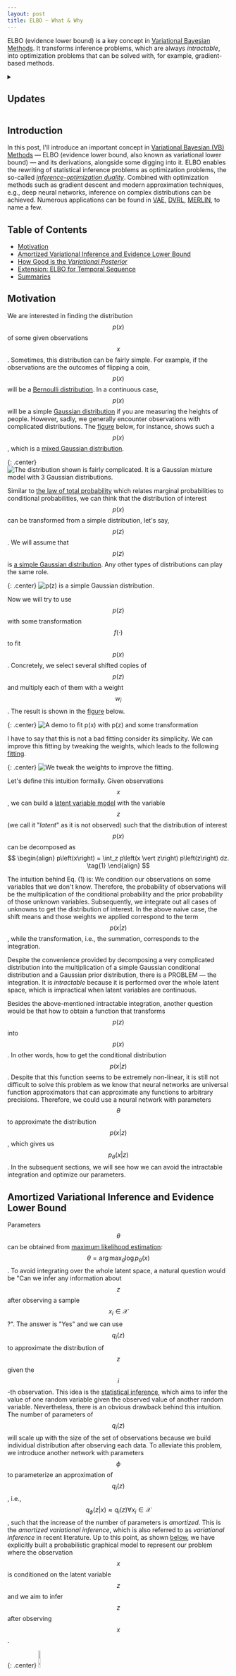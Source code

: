 ```yaml
---
layout: post
title: ELBO — What & Why
---
```


ELBO (evidence lower bound) is a key concept in <a href='https://en.wikipedia.org/wiki/Variational_Bayesian_methods' target='_blank'>Variational Bayesian Methods</a>. It transforms inference problems, which are always _intractable_, into optimization problems that can be solved with, for example, gradient-based methods.

<details>
    <summary><h2>Updates</h2></summary>
    <b>&#8226; May 26, 2021</b>
    <p>I rewrote the entire story, added more figures, but left derivations unchanged. Wish that the second version could better help you :).
    </p>
    <b>&#8226; April 16, 2021</b>
    <p>An extensional derivation for the case of temporal sequences has been updated <a href='#temp_seq'>here</a>.
    </p>
</details>




## Introduction

In this post, I'll introduce an important concept in  <a href='https://en.wikipedia.org/wiki/Variational_Bayesian_methods' target='_blank'>Variational Bayesian (VB) Methods</a> — ELBO (evidence lower bound, also known as variational lower bound) — and its derivations, alongside some digging into it. ELBO enables the rewriting of statistical inference problems as optimization problems, the so-called <a href='https://blog.evjang.com/2016/08/variational-bayes.html' target='_blank'>_inference-optimization duality_</a>. Combined with optimization methods such as gradient descent and modern approximation techniques, e.g., deep neural networks, inference on complex distributions can be achieved. Numerous applications can be found in <a href='https://arxiv.org/abs/1312.6114v10' target='_blank'>VAE</a>, <a href='https://arxiv.org/abs/1806.02426' target='_blank'>DVRL</a>, <a href='https://arxiv.org/abs/1803.10760' target='_blank'>MERLIN</a>, to name a few.

## Table of Contents

* <a href='#motivation'>Motivation</a>
* <a href='#amortized_vi'>Amortized Variational Inference and Evidence Lower Bound</a>
* <a href='#derivation_kl'>How Good is the <i>Variational Posterior</i></a>
* <a href='#temp_seq'>Extension: ELBO for Temporal Sequence</a>
* <a href='#summary'>Summaries</a>

<h2 id='motivation'>Motivation</h2>

We are interested in finding the distribution $$p\left(x\right)$$ of some given observations $$x$$. Sometimes, this distribution can be fairly simple. For example, if the observations are the outcomes of flipping a coin, $$p\left(x\right)$$ will be a <a href='https://en.wikipedia.org/wiki/Bernoulli_distribution' target='_blank'>Bernoulli distribution</a>. In a continuous case, $$p\left(x\right)$$ will be a simple <a href='https://en.wikipedia.org/wiki/Normal_distribution' target='_blank'>Gaussian distribution</a> if you are measuring the heights of people. However, sadly, we generally encounter observations with complicated distributions. The <a href='#fig1'>figure</a> below, for instance, shows such a $$p\left(x\right)$$, which is a <a href='https://en.wikipedia.org/wiki/Mixture_model#Gaussian_mixture_model' target='_blank'>mixed Gaussian distribution</a>.

{: .center}
<span id='fig1'><img src='/assets/img/posts/2021-01-11-ELBO/fig1.svg' title='The distribution shown is fairly complicated. It is a Gaussian mixture model with 3 Gaussian distributions.'></span>

Similar to <a href='https://en.wikipedia.org/wiki/Law_of_total_probability' target='_blank'>the law of total probability</a> which relates marginal probabilities to conditional probabilities, we can think that the distribution of interest $$p\left(x\right)$$ can be transformed from a simple distribution, let's say, $$p\left(z\right)$$. We will assume that $$p\left(z\right)$$ is <a href='#fig2'>a simple Gaussian distribution</a>. Any other types of distributions can play the same role.

{: .center}
<span id='fig2'><img src='/assets/img/posts/2021-01-11-ELBO/fig2.svg' title='p(z) is a simple Gaussian distribution.'></span>

Now we will try to use $$p\left(z\right)$$ with some transformation $$f\left(\cdot\right)$$ to fit $$p\left(x\right)$$. Concretely, we select several shifted copies of $$p\left(z\right)$$ and multiply each of them with a weight $$w_i$$. The result is shown in the <a href='#fig3'>figure</a> below.

{: .center}
<span id='fig3'><img src='/assets/img/posts/2021-01-11-ELBO/fig3.svg' title='A demo to fit p(x) with p(z) and some transformation'></span>

I have to say that this is not a bad fitting consider its simplicity. We can improve this fitting by tweaking the weights, which leads to the following <a href='#fig4'>fitting</a>.

{: .center}
<span id='fig4'><img src='/assets/img/posts/2021-01-11-ELBO/fig4.svg' title='We tweak the weights to improve the fitting.'></span>

Let's define this intuition formally. Given observations $$x$$, we can build a <a href='https://en.wikipedia.org/wiki/Latent_variable_model' target='_blank'>latent variable model</a> with the variable $$z$$ (we call it "_latent_" as it is not observed) such that the distribution of interest $$p\left(x\right)$$ can be decomposed as 
$$
\begin{align}
p\left(x\right) = \int_z p\left(x \vert z\right) p\left(z\right) dz.
\tag{1}
\end{align}
$$

The intuition behind Eq. (1) is: We condition our observations on some variables that we don't know. Therefore, the probability of observations will be the multiplication of the conditional probability and the prior probability of those unknown variables. Subsequently, we integrate out all cases of unknowns to get the distribution of interest. In the above naive case, the shift means and those weights we applied correspond to the term $$p\left(x \vert z\right)$$, while the transformation, i.e., the summation, corresponds to the integration.

Despite the convenience provided by decomposing a very complicated distribution into the multiplication of a simple Gaussian conditional distribution and a Gaussian prior distribution, there is a PROBLEM — the integration. It is _intractable_ because it is performed over the whole latent space, which is impractical when latent variables are continuous.

Besides the above-mentioned intractable integration, another question would be that how to obtain a function that transforms $$p\left(z\right)$$ into $$p\left(x\right)$$. In other words, how to get the conditional distribution $$p\left(x \vert z\right)$$. Despite that this function seems to be extremely non-linear, it is still not difficult to solve this problem as we know that neural networks are universal function approximators that can approximate any functions to arbitrary precisions. Therefore, we could use a neural network with parameters $$\theta$$ to approximate the distribution $$p\left(x \vert z\right)$$, which gives us $$p_\theta \left(x \vert z\right)$$. In the subsequent sections, we will see how we can avoid the intractable integration and optimize our parameters.

<h2 id='amortized_vi'>Amortized Variational Inference and Evidence Lower Bound</h2>

Parameters $$\theta$$ can be obtained from <a href='https://en.wikipedia.org/wiki/Maximum_likelihood_estimation' target='_blank'>maximum likelihood estimation</a>: $$\theta = \arg\max_\theta \log p_\theta \left(x\right)$$. To avoid integrating over the whole latent space, a natural question would be "Can we infer any information about $$z$$ after observing a sample $$x_i \in \mathcal{X}$$?". The answer is "Yes" and we can use $$q_i\left(z\right)$$ to approximate the distribution of $$z$$ given the $$i$$-th observation. This idea is the <a href='https://en.wikipedia.org/wiki/Statistical_inference' target='_blank'>statistical inference</a>, which aims to infer the value of one random variable given the observed value of another random variable. Nevertheless, there is an obvious drawback behind this intuition. The number of parameters of $$q_i \left(z\right)$$ will scale up with the size of the set of observations because we build individual distribution after observing each data. To alleviate this problem, we introduce another network with parameters $$\phi$$ to parameterize an approximation of $$q_i \left(z\right)$$, i.e., $$q_\phi \left(z \vert x\right) \approx q_i \left(z\right) \forall x_i \in \mathcal{X}$$, such that the increase of the number of parameters is _amortized_. This is the _amortized variational inference_, which is also referred to as _variational inference_ in recent literature. Up to this point, as shown <a href='#fig5'>below</a>, we have explicitly built a probabilistic graphical model to represent our problem where the observation $$x$$ is conditioned on the latent variable $$z$$ and we aim to infer $$z$$ after observing $$x$$.

{: .center}
<span id='fig5'><img src='/assets/img/posts/2021-01-11-ELBO/fig5.svg' title='A probabilistic graphical model showing relations between x and z' width='10%'></span>

Now let's revisit our objective to maximize the log-likelihood of observations $$x$$ but with $$q_\phi \left(z \vert x\right)$$ this time. 

$$
\begin{align}
\log p_\theta(x) &= \log \int_z p_\theta(x, z) dz \\
&= \log \int_z p_\theta(x, z) \frac{q_\phi(z \vert x)}{q_\phi(z \vert x)} dz \\
&= \log \mathbb{E}_{z \sim q_\phi(z \vert x)} \left[ \frac{p_\theta(x, z)}{q_\phi(z \vert x)}\right] \\
&\geq \mathbb{E}_z \left[ \log \frac{p_\theta(x,z)}{q_\phi(z \vert x)}\right] \text{by Jensen's inequality} \\
&= \mathbb{E}_z \left[ \log p_\theta(x,z) \right] + \int_z q_\phi(z \vert x) \log \frac{1}{q_\phi(z \vert x)} dz \\
&= \mathbb{E}_z \left[ \log p_\theta(x,z) \right] + \mathcal{H} \left(q_\phi \left(z \vert x\right) \right)
\tag{2}.
\end{align}
$$

In the above equation, the term $$\mathcal{H}\left(\cdot\right)$$ is the <a href='https://en.wikipedia.org/wiki/Entropy_(information_theory)' target='_blank'>Shannon entropy</a>. By definition, the term "_evidence_" is the value of a likelihood function evaluated with fixed parameters. With the definition of $$\mathcal{L} = \mathbb{E}_z \left[ \log p_\theta(x,z) \right] + \mathcal{H} \left(q_\phi \left(z \vert x\right) \right)$$, it turns out that $$\mathcal{L}$$ sets a lower bound for the evidence of observations and maximizes $$\mathcal{L}$$ will push up the log-likelihood of $$x$$. Hence, we call $$\mathcal{L}$$ the _evidence lower bound_ (ELBO, sometimes referred to as _variational lower bound_ as well).

Now let's think about the rationale behind $$\mathcal{L}$$. First, we focus on the term $$\mathbb{E}_z \left[ \log p_\theta(x,z) \right]$$ where $$z \sim q_\phi \left(z \vert x\right)$$. Assuming that the neural network with parameters $$\theta$$ gives us the joint distribution $$p_\theta \left(x, z\right)$$, the optimal distribution $$q_\phi^\ast \left(z \vert x\right)$$ that maximizes $$\mathcal{L}$$ will be a <a href='https://en.wikipedia.org/wiki/Dirac_delta_function' target='_blank'>Dirac delta</a> which puts all the probability mass at the maximum of $$p_\theta \left(x ,z\right)$$. The interpretation is as follows. The operation of taking expectation is to just take a weighted average. In the case where data being averaged are fixed but weights can be varied (with the constraint that all weights sum to one), you just need to put 1 for the largest data point and 0 for others to maximize that average. With this intuition, we get the optimal distribution $$q_\phi^\ast \left(z \vert x\right)$$ <a href='#fig7'>shown</a> below.

{: .center}
<span id='fig7'><img src='/assets/img/posts/2021-01-11-ELBO/fig7.svg' title='The optimal distribution is a Dirac delta.'></span>

However, the story becomes different when we consider the second term in $$\mathcal{L}$$, i.e., the entropy term. This term tells us the uncertainty of a distribution. Samples drawn from a distribution with higher entropy will become more uncertain. Sadly, the entropy of the optimal distribution $$q_\phi^\ast \left(z \vert x\right)$$ we have just found is negative infinity. We can show this by constructing a random variable $$x$$ drawn from a uniform distribution $$x \sim \mathcal{U} \left(x_0 - \epsilon, x_0 + \epsilon\right)$$. Its entropy is $$\mathbb{E}_x \left[\log \frac{1}{p\left(x\right)}\right] = \log\left(2 \epsilon\right)$$. As $$\epsilon$$ approaching zero, this distribution degenerates to a Dirac delta with entropy $$\lim_{\epsilon \to 0}\log\left(2\epsilon\right) = -\infty$$. The <a href='#fig8'>figure</a> below shows the entropy varies as a function of $$q_\phi \left(z \vert x\right)$$.

{: .center}
<span id='fig8'><img src='/assets/img/posts/2021-01-11-ELBO/fig8.svg' title='The entropy varies as a function of different distributions.'></span>

Put all of them together, the maximization of $$\mathcal{L}$$ tries to find an optimal distribution $$q_\phi^\ast \left(z \vert x\right)$$ which not only fits peaks of $$p_\theta \left(x,z\right)$$ but also spreads as wide as possible. A visualization is given in the <a href='#fig9'>demo</a> below.

{: .center}
<span id='fig9'><img src='/assets/img/posts/2021-01-11-ELBO/fig9.gif' title='A visualization of maximizing ELBO'></span>

The neural network with parameters $$\phi$$ is sometimes called the _inference network_, with the distribution $$q_\phi\left(z \vert x\right)$$ that it parameterizes named as the _variational posterior_.

<h2 id='derivation_kl'>How Good is the <i>Variational Posterior</i></h2>

We care about the accuracy of the approximation performed by the inference network. As we mentioned earlier, the amortized variational inference leverages a distribution $$q_\phi \left(z \vert x\right)$$ to approximate the true _posterior_ of $$z$$ given $$x$$, i.e., $$p\left(z \vert x\right)$$. We choose <a href='https://en.wikipedia.org/wiki/Kullback%E2%80%93Leibler_divergence' target='_blank'>Kullback–Leibler divergence</a> as the metric to measure how close is $$q_\phi \left(z \vert x\right)$$ to $$p(z \vert x)$$. 

$$
\begin{align}
D_{KL}\left(q_\phi(z \vert x) \Vert p(z \vert x)\right) &= \int_z q_\phi (z \vert x) \log \frac{q_\phi(z \vert x)}{p(z \vert x)} dz\\
&= -\int_z q_\phi(z \vert x) \log \frac{p(z \vert x)}{q_\phi(z \vert x)} dz\\
&= -\int_z q_\phi(z \vert x) \log \frac{p(z,x)}{q_\phi(z \vert x)p(x)} dz \\
&= - \left( \int_z q_\phi(z \vert x) \log \frac{p(z,x)}{q_\phi(z \vert x)} dz - \int_z q_\phi(z \vert x) \log p(x) dz\right) \\
&= - \int_z q_\phi(z \vert x) \log \frac{p(z,x)}{q_\phi(z \vert x)} dz + \log p(x).
\tag{3}
\end{align}
$$

It is easy to show that the term $$\int_z q_\phi(z \vert x) \log \frac{p(z,x)}{q_\phi(z \vert x)} dz $$ is equal to $$\mathcal{L}$$, i.e., ELBO we defined previously. Rewriting Eq. (3) gives

$$
\begin{align}
\log p \left(x\right) = \mathcal{L} + D_{KL}\left(q_\phi(z \vert x) \Vert p(z \vert x)\right).
\tag{4}
\end{align}
$$

Although the true _posterior_ $$p \left(z \vert x\right)$$ is unknown and hence we cannot calculate the KL divergence term analytically, an important property of non-negativity of KL divergence allows us to write Eq. (4) into an inequality:
$$
\begin{align}
\log p\left(x\right) \geq \mathcal{L},
\tag{5}
\end{align}
$$
which is consistent with Eq. (2) we derived before.

Another way to investigate ELBO is to rewrite it in the following way.
$$
\begin{align}
\mathcal{L} &=  \int_z q_\phi(z \vert x) \log \frac{p_\theta \left(x, z\right)}{q_\phi(z \vert x)} dz \\
&= \int_z q_\phi(z \vert x) \log \frac{p_\theta \left(x \vert z\right)p\left(z\right)}{q_\phi(z \vert x)} dz \\
&= \mathbb{E}_{z \sim q_\phi \left(z \vert x\right)} \left[p_\theta\left(x \vert z\right)\right] - D_{KL} \left(q_\phi \left(z \vert x\right) \Vert p\left(z\right)\right)
\tag{6}
\end{align}
$$

It suggests that the ELBO is a trade-off between the reconstruction accuracy against the complexity of the variational _posterior_. The KL divergence term can be interpreted as a measure of the additional information required to express the _posterior_ relative to the _prior_. As it approaches zero, the _posterior_ is fully obtainable from the _prior_. Another intuition behind Eq. (6) is that we draw latent variables $$z$$ from an approximated _posterior_ distribution, which is very close to its _prior_, and then use them to reconstruct our observations $$x$$. As the reconstruction gets better, our approximated _posterior_ will become more accurate as well. From the perspective of auto-encoder, the neural network with parameters $$\phi$$ is called _encoder_ because it maps from the observation space to the latent space, while the network with parameters $$\theta$$ is called _decoder_ because it maps from the latent to the observation space. Readers who are interested in this convention are referred to <a href='https://arxiv.org/abs/1312.6114' target='_blank'>Kingma _et al._</a>.

Additionally, let's think about the reason behind the KL divergence we used to derive Eq. (3):

$$
\begin{align}
D_{KL}\left(q_\phi(z \vert x) \Vert p(z \vert x)\right) = \int_z q_\phi (z \vert x) \log \frac{q_\phi(z \vert x)}{p(z \vert x)} dz.
\tag{7}
\end{align}
$$

It suggests that the variational _posterior_ $$q_\phi(z \vert x)$$ is prevented from spanning the whole space relative to the true _posterior_ $$p\left(z \vert x\right)$$. Consider the case where the denominator in Eq. (7) is zero, the value of $q_\phi(z \vert x)$ has to be zero as well otherwise the KL divergence goes to infinity. The <a href='#fig10'>figure</a> below demonstrates this. Note that the green region in the left figure indicates where $$\frac{q_\phi(z \vert x)}{p(z \vert x)} = 0$$, while the red region in the right figure indicates where $$\frac{q_\phi(z \vert x)}{p(z \vert x)} = \infty$$. In summary, the <a href='https://blog.evjang.com/2016/08/variational-bayes.html' target='_blank'>reverse KL divergence</a> has the effect of zero-forcing as minimizing it leads to $q_\phi (z \vert x)$ being squeezed under $p (z \vert x)$.

{: .center}
<span id='fig10'><img src='/assets/img/posts/2021-01-11-ELBO/fig10.svg' title='The zero-forcing effect of reverse KL divergence.'></span>

<h2 id='temp_seq'>Extension: ELBO for Temporal Sequence</h2>

Consider the case that we wish to build a generative model $$p \left(\mathbf{x}_{0:t}, \mathbf{z}_{0:t} \right)$$ for sequential data $$\mathbf{x}_{0:t} \equiv \left(x_0, x_1, \ldots, x_t \right)$$ with a sequence of latent variable $$\mathbf{z}_{0:t} \equiv \left(z_0, z_1, \ldots, z_t \right)$$, we can also derive a corresponding ELBO as a surrogate objective. Optimizing this objective leads to the maximization of the likelihood of the sequential observations.

$$
\begin{align}
\log p \left(\mathbf{x}_{0:t} \right) &= \log \int_{\mathbf{z}_{0:t}} p \left(\mathbf{x}_{0:t}, \mathbf{z}_{0:t} \right) d\mathbf{z}_{0:t} \\
&= \log \int_{\mathbf{z}_{0:t}} p \left(\mathbf{x}_{0:t}, \mathbf{z}_{0:t} \right) \frac{q_\phi\left(\mathbf{z}_{0:t} \vert \mathbf{x}_{0:t}  \right)}{q_\phi\left(\mathbf{z}_{0:t} \vert \mathbf{x}_{0:t}  \right)}d\mathbf{z}_{0:t} \\
&= \log \mathbb{E}_{\mathbf{z}_{0:t} \sim q_\phi \left( \mathbf{z}_{0:t} \vert \mathbf{x}_{0:t}\right)} \left[ \frac{p \left(\mathbf{x}_{0:t}, \mathbf{z}_{0:t} \right) }{q_\phi \left( \mathbf{z}_{0:t} \vert \mathbf{x}_{0:t}\right)} \right] \\
&\geq \mathbb{E}_{\mathbf{z}_{0:t}} \left[\log \frac{p \left(\mathbf{x}_{0:t}, \mathbf{z}_{0:t} \right) }{q_\phi \left( \mathbf{z}_{0:t} \vert \mathbf{x}_{0:t}\right)}\right] \text{by Jensen's inequality}
\tag{8}
\end{align}
$$

So far, this is similar to what we have derived for the stationary case, i.e., Eq. (2) in the previous <a href='#amortized_vi'>section</a>. However, the following derivation will require some factorizations of the joint distribution and the variational posterior. Concretely, we factorize the temporal model $$p \left(\mathbf{x}_{0:t}, \mathbf{z}_{0:t} \right)$$ and the approximation $$q_\theta \left( \mathbf{z}_{0:t} \vert \mathbf{x}_{0:t} \right)$$ as 

$$
p \left(\mathbf{x}_{0:t}, \mathbf{z}_{0:t} \right) = \prod_{\tau = 0}^t p \left(x_\tau \vert z_\tau\right) p \left(z_\tau \vert \mathbf{z}_{0:\tau -1}\right),
\tag{9}
$$

and

$$
q_\phi \left( \mathbf{z}_{0:t} \vert \mathbf{x}_{0:t} \right) = \prod_{\tau=0}^t q_\phi \left(z_{\tau} \vert \mathbf{z}_{0:\tau-1}, \mathbf{x}_{0:\tau}\right),
\tag{10}
$$

respectively.

To understand these factorizations, we can think that at each time step, the observation conditions on the latent variable at that time step, which also conditions on all latent variables before that time step. Expressing this relation recursively leads to Eq. (9). Similarly, the approximated latent variable at each time step conditions on the sequential observations up to that time and the history of latent variables, which is Eq. (10).

With these two factorizations, we can further derive Eq. (8) by plugging Eq. (9) and Eq. (10):

$$
\begin{align}
&\mathbb{E}_{\mathbf{z}_{0:t}} \left[\log \frac{p \left(\mathbf{x}_{0:t}, \mathbf{z}_{0:t} \right) }{q_\phi \left( \mathbf{z}_{0:t} \vert \mathbf{x}_{0:t}\right)}\right] \\
&= \mathbb{E}_{\mathbf{z}_{0:t}} \left[\log \frac{\prod_{\tau = 0}^t p \left(x_\tau \vert z_\tau\right) p \left(z_\tau \vert \mathbf{z}_{0:\tau -1}\right)}{\prod_{\tau=0}^t q_\phi \left(z_{\tau} \vert \mathbf{z}_{0:\tau-1}, \mathbf{x}_{0:\tau}\right)}\right] \\
&= \mathbb{E}_{\mathbf{z}_{0:t}} \left[\sum_{\tau=0}^t \log p \left(x_\tau \vert z_\tau\right) + \log p \left(z_\tau \vert \mathbf{z}_{0:\tau -1}\right) - \log q_\phi \left(z_{\tau} \vert \mathbf{z}_{0:\tau-1}, \mathbf{x}_{0:\tau}\right)  \right] \\
&= \sum_{\tau=0}^t \mathbb{E}_{\mathbf{z}_{0:t}} \left[\log p \left(x_\tau \vert z_\tau\right) + \log p \left(z_\tau \vert \mathbf{z}_{0:\tau -1}\right) - \log q_\phi \left(z_{\tau} \vert \mathbf{z}_{0:\tau-1}, \mathbf{x}_{0:\tau}\right) \right].
\end{align}
\tag{11}
$$

Now we will use one trick to replace variables. Note that as the variable $$\tau$$ starts from 0 to $$t$$, those items being taken expectation, i.e., $$\log p \left(x_\tau \vert z_\tau\right) + \log p \left(z_\tau \vert \mathbf{z}_{0:\tau -1}\right) - \log q_\phi \left(z_{\tau} \vert \mathbf{z}_{0:\tau-1}, \mathbf{x}_{0:\tau}\right)$$ will become invalid for $$\tau< \tau' \leq t$$. Therefore, we can write the original expectation term $$\mathbb{E}_{\mathbf{z}_{0:t}} [\cdot]$$ as $$\mathbb{E}_{\mathbf{z}_{0:\tau}} [\cdot]$$. Furthermore, another trick will allow us to factorize the expectation. Given the expectation taken _w.r.t._ $$\mathbf{z}_{0:\tau} \sim q_\phi \left(\mathbf{z}_{0:\tau} \vert \mathbf{x}_{0:\tau}\right)$$, i.e., $$\mathbb{E}_{\mathbf{z}_{0:\tau} \sim q_\phi \left(\mathbf{z}_{0:\tau} \vert \mathbf{x}_{0:\tau}\right)}[\cdot]$$, we can factorize it as $$\mathbb{E}_{z_\tau \sim q_\phi \left(z_\tau \vert \mathbf{z}_{0:\tau-1}, \mathbf{x}_{0:\tau}\right)} \mathbb{E}_{\mathbf{z}_{0:\tau-1} \sim q_\phi \left(\mathbf{z}_{0:\tau-1}\vert \mathbf{x}_{0:\tau-1}\right)}[\cdot]$$. With these tricks at hands, Eq. (11) can be written as

$$
\begin{align}
& \sum_{\tau=0}^t \mathbb{E}_{\mathbf{z}_{0:t}} \left[\log p \left(x_\tau \vert z_\tau\right) + \log p \left(z_\tau \vert \mathbf{z}_{0:\tau -1}\right) - \log q_\phi \left(z_{\tau} \vert \mathbf{z}_{0:\tau-1}, \mathbf{x}_{0:\tau}\right) \right] \\
&= \sum_{\tau=0}^t \mathbb{E}_{z_\tau}\mathbb{E}_{\mathbf{z}_{0:\tau - 1}} \left[\log p \left(x_\tau \vert z_\tau\right) + \log p \left(z_\tau \vert \mathbf{z}_{0:\tau -1}\right) - \log q_\phi \left(z_{\tau} \vert \mathbf{z}_{0:\tau-1}, \mathbf{x}_{0:\tau}\right) \right] \\
&= \sum_{\tau=0}^t \mathbb{E}_{\mathbf{z}_{0:\tau - 1}}\mathbb{E}_{z_\tau} \left[\log p \left(x_\tau \vert z_\tau\right) + \log p \left(z_\tau \vert \mathbf{z}_{0:\tau -1}\right) - \log q_\phi \left(z_{\tau} \vert \mathbf{z}_{0:\tau-1}, \mathbf{x}_{0:\tau}\right) \right] \\
&= \sum_{\tau=0}^t \mathbb{E}_{\mathbf{z}_{0:\tau - 1}}\mathbb{E}_{z_\tau} \left[\log p \left(x_\tau \vert z_\tau\right) - \log \frac{q_\phi \left(z_{\tau} \vert \mathbf{z}_{0:\tau-1}, \mathbf{x}_{0:\tau}\right)}{p \left(z_\tau \vert \mathbf{z}_{0:\tau -1}\right)} \right] \\
&= \sum_{\tau=0}^t \mathbb{E}_{\mathbf{z}_{0:\tau - 1}}\left[\mathbb{E}_{z_\tau} \left[\log p \left(x_\tau \vert z_\tau\right)\right] - \mathbb{E}_{z_\tau}\left[\log \frac{q_\phi \left(z_{\tau} \vert \mathbf{z}_{0:\tau-1}, \mathbf{x}_{0:\tau}\right)}{p \left(z_\tau \vert \mathbf{z}_{0:\tau -1}\right)} \right]\right] \\
&= \sum_{\tau=0}^t \mathbb{E}_{\mathbf{z}_{0:\tau - 1}}\left[\mathbb{E}_{z_\tau} \left[\log p \left(x_\tau \vert z_\tau\right)\right] - D_{KL}\left(q_\phi \left(z_{\tau} \vert \mathbf{z}_{0:\tau-1}, \mathbf{x}_{0:\tau}\right)\Vert p\left(z_\tau \vert \mathbf{z}_{0:\tau -1}\right)  \right)\right].
\end{align}
\tag{12}
$$

Put all of them together, we have derived a lower bound for the log-likelihood of temporal sequence. Great!

$$
\begin{align}
&\log p \left(\mathbf{x}_{0:t} \right) \geq \\
&\sum_{\tau=0}^t \mathbb{E}_{\mathbf{z}_{0:\tau - 1}}\left[\mathbb{E}_{z_\tau} \left[\log p \left(x_\tau \vert z_\tau\right)\right] - D_{KL}\left(q_\phi \left(z_{\tau} \vert \mathbf{z}_{0:\tau-1}, \mathbf{x}_{0:\tau}\right)\Vert p\left(z_\tau \vert \mathbf{z}_{0:\tau -1}\right)  \right)\right]
\end{align}
\tag{13}
$$

If we compare the derived ELBO for temporal sequence, i.e., Eq. (13), with the ELBO for the stationary observation, i.e., Eq. (6), we will find that ELBO for sequential observations is computed firstly by calculating the ELBO for a certain time step. Then this result is taken expectation _w.r.t._ histories of latent variables considering the property of a sequence. Finally, results are summed up along time step. Don't be scared by the math, it is fairly easy to understand if we start from the stationary case.

$$
\log p \left(\mathbf{x}_{0:t} \right) \geq \sum_{\tau=0}^t \mathbb{E}_{\mathbf{z}_{0:\tau - 1}}\left[  \underbrace{\mathbb{E}_{z_\tau} \left[\log p \left(x_\tau \vert z_\tau\right)\right] - D_{KL}\left(q_\phi \left(z_{\tau} \vert \mathbf{z}_{0:\tau-1}, \mathbf{x}_{0:\tau}\right)\Vert p\left(z_\tau \vert \mathbf{z}_{0:\tau -1}\right)  \right)}_{\text{Eq. (6)}} \right]
$$

<h2 id='summary'>Summaries</h2>

In this post, we begin with the motivation to fit complicated distributions, then notice the intractable integration, subsequently introduce the amortized variational inference and derive the ELBO from several points of view, and finally, dig deeper facts behind the ELBO. An extension of derivation for temporal sequences is also provided. As I mentioned at the very beginning, it plays an important role because it provides a framework in which statistical inference can be transformed into optimization, leading to more and more amazing applications in the deep learning community.

Thanks for your interest and reading! 
